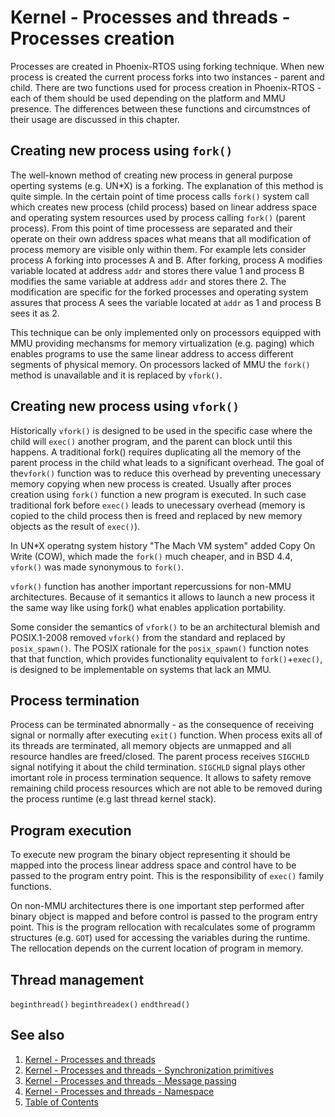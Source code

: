 # Kernel - Processes and threads - Processes creation

Processes are created in Phoenix-RTOS using forking technique. When new process is created the current process forks into two instances - parent and child. There are two functions used for process creation in Phoenix-RTOS - each of them should be used depending on the platform and MMU presence. The differences between these functions and circumstnces of their usage are discussed in this chapter.

## Creating new process using `fork()`

The well-known method of creating new process in general purpose operting systems (e.g. UN*X) is a forking. The explanation of this method is quite simple. In the certain point of time process calls `fork()` system call which creates new process (child process) based on linear address space and operating system resources used by process calling `fork()` (parent process). From this point of time processess are separated and their operate on their own address spaces what means that all modification of process memory are visible only within them. For example lets consider process A forking into processes A and B. After forking, process A modifies variable located at address `addr` and stores there value 1 and process B modifies the same variable at address `addr` and stores there 2. The modification are specific for the forked processes and operating system assures that process A sees the variable located at `addr` as 1 and process B sees it as 2.

This technique can be only implemented only on processors equipped with MMU providing mechansms for memory virtualization (e.g. paging) which enables programs to use the same linear address to access different segments of physical memory. On processors lacked of MMU the `fork()` method is unavailable and it is replaced by `vfork()`.

## Creating new process using `vfork()`

Historically `vfork()` is designed to be used in the specific case where the child will `exec()` another program, and the parent can block until this happens. A traditional fork() requires duplicating all the memory of the parent process in the child what leads to a significant overhead. The goal of the`vfork()` function was to reduce this overhead by preventing unecessary memory copying when new process is created. Usually after proces creation using `fork()` function a new program is executed. In such case traditional fork before `exec()` leads to unecessary overhead (memory is copied to the child process then is freed and replaced by new memory objects as the result of `exec()`).

In UN*X operatng system history "The Mach VM system" added Copy On Write (COW), which made the `fork()` much cheaper, and in BSD 4.4, `vfork()` was made synonymous to `fork()`.

`vfork()` function has another important repercussions for non-MMU architectures. Because of it semantics it allows to launch a new process it the same way like using fork() what enables application portability.

Some consider the semantics of `vfork()` to be an architectural blemish and POSIX.1-2008 removed `vfork()` from the standard and replaced by `posix_spawn()`. The POSIX rationale for the `posix_spawn()` function notes that that function, which provides functionality equivalent to `fork()`+`exec()`, is designed to be implementable on systems that lack an MMU.

## Process termination

Process can be terminated abnormally - as the consequence of receiving signal or normally after executing `exit()` function. When process exits all of its threads are terminated, all memory objects are unmapped and all resource handles are freed/closed.  The parent process receives `SIGCHLD` signal notifying it about the child termination. `SIGCHLD` signal plays other imortant role in process termination sequence. It allows to safety remove remaining child process resources which are not able to be removed during the process runtime (e.g last thread kernel stack).

## Program execution

To execute new program the binary object representing it should be mapped into the process linear address space and control have to be passed to the program entry point. This is the responsibility of `exec()` family functions.

On non-MMU architectures there is one important step performed after binary object is mapped and before control is passed to the program entry point. This is the program rellocation with recalculates some of programm structures (e.g. `GOT`) used for accessing the variables during the runtime. The rellocation depends on the current location of program in memory.

## Thread management

`beginthread()`
`beginthreadex()`
`endthread()`


## See also

1. [Kernel - Processes and threads](README.MD)
2. [Kernel - Processes and threads - Synchronization primitives](sync.md)
3. [Kernel - Processes and threads - Message passing](msg.md)
4. [Kernel - Processes and threads - Namespace](namespace.md)
5. [Table of Contents](../../README.md)
